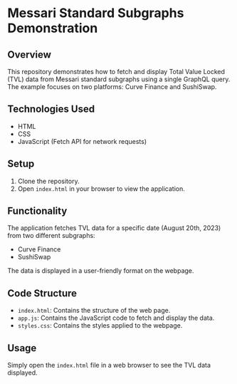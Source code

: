 # Messari Standard Subgraphs Demonstration

## Overview

This repository demonstrates how to fetch and display Total Value Locked (TVL) data from Messari standard subgraphs using a single GraphQL query. The example focuses on two platforms: Curve Finance and SushiSwap.

## Technologies Used

- HTML
- CSS
- JavaScript (Fetch API for network requests)

## Setup

1. Clone the repository.
2. Open `index.html` in your browser to view the application.

## Functionality

The application fetches TVL data for a specific date (August 20th, 2023) from two different subgraphs:

- Curve Finance
- SushiSwap

The data is displayed in a user-friendly format on the webpage.

## Code Structure

- `index.html`: Contains the structure of the web page.
- `app.js`: Contains the JavaScript code to fetch and display the data.
- `styles.css`: Contains the styles applied to the webpage.

## Usage

Simply open the `index.html` file in a web browser to see the TVL data displayed.

